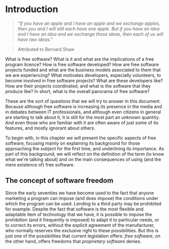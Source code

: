 # Introduction

> *"If you have an apple and I have an apple and we exchange apples, then you and I will still each have one apple. But if you have an idea and I have an idea and we exchange these ideas, then each of us will have two ideas."*

> Attributed to Bernard Shaw

What is free software? What is it and what are the implications of
a free program licence? How is free software developed? How are free software projects funded and what are the business models associated to them that we are experiencing? What motivates developers, especially volunteers, to become involved in free software projects? What are these developers like? How are their projects coordinated, and what is the software that they produce like? In short, what is the overall panorama of free software?

These are the sort of questions that we will try to answer in this document. Because although free software is increasing its presence in the media and in debates between IT professionals, and although even citizens in general are starting to talk about it, it is still for the most part an unknown quantity. And even those who are familiar with it are often aware of just some of its features, and mostly ignorant about others.

To begin with, in this chapter we will present the specific aspects of free software, focusing mainly on explaining its background for
those approaching the subject for the first time, and underlining its importance. As part of this background, we will reflect on the
definition of the term (to know what we're talking about) and on the main consequences of using (and the mere existence of) free
software.

##  The concept of software freedom

Since the early seventies we have become used to the fact that anyone marketing a program can impose (and does impose) the conditions under which the program can be used. Lending to a third party may be prohibited for example. Despite the fact that software is the most flexible and adaptable item of technology that we have, it is possible to impose the prohibition (and it frequently is imposed) to adapt it to particular needs, or to correct its errors, without the explicit agreement of the manufacturer, who normally reserves the exclusive right to these possibilities. But this is just one of the possibilities that current legislation offers: *free software*, on the other hand, offers freedoms that *proprietary software* denies.